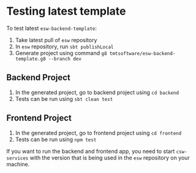 # Testing latest template

To test latest `esw-backend-template`:

1. Take latest pull of `esw` repository
2. In `esw` repository, run `sbt publishLocal`
3. Generate project using command `g8 tmtsoftware/esw-backend-template.g8 --branch dev`

## Backend Project

1. In the generated project, go to backend project using `cd backend`
2. Tests can be run using `sbt clean test`

## Frontend Project

1. In the generated project, go to frontend project using `cd frontend`
2. Tests can be run using `npm test`

If you want to run the backend and frontend app, you need to start `csw-services` with the version that is being used in the `esw` repository on your machine.
